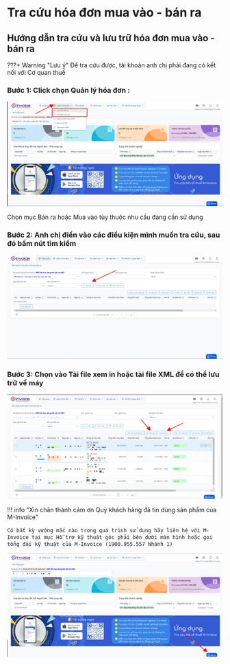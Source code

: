 # **Tra cứu hóa đơn mua vào - bán ra**

## **Hướng dẫn tra cứu và lưu trữ hóa đơn mua vào - bán ra**

???+ Warning "Lưu ý"
    Để tra cứu được, tài khoản anh chị phải đang có kết nối với Cơ quan thuế

### Bước 1: Click chọn Quản lý hóa đơn : 
[![Hình 1]][Hình 1]

[Hình 1]: ../../assets/images/mSMI/mSMI_traCuu_1.png

Chọn mục Bán ra hoặc Mua vào tùy thuộc nhu cầu đang cần sử dụng

### Bước 2: Anh chị điền vào các điều kiện mình muốn tra cứu, sau đó bấm nút tìm kiếm 

[![Hình 2]][Hình 2]

[Hình 2]: ../../assets/images/mSMI/mSMI_traCuu_2.png

### Bước 3: Chọn vào Tải file xem in hoặc tải file XML để có thể lưu trữ về máy

[![Hình 3]][Hình 3]

[Hình 3]: ../../assets/images/mSMI/mSMI_traCuu_3.png


!!! info "Xin chân thành cảm ơn Quý khách hàng đã tin dùng sản phẩm của M-Invoice"

    Có bất kỳ vướng mắc nào trong quá trình sử dụng hãy liên hệ với M-Invoice tại mục Hỗ trợ kỹ thuật góc phải bên dưới màn hình hoặc gọi tổng đài kỹ thuật của M-Invoice (1900.955.557 Nhánh 1)

![Hình 5](../../assets/images/mSMI/msmi_footer.png)
